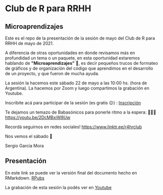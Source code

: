 # Club de R para RRHH
## Microaprendizajes

Este es el repo de la presentación de la sesión de mayo del Club de R para RRHH de mayo de 2021.

A diferencia de otras oportunidades en donde revisamos más en profundidad un tema o un paquete, en esta oportunidad estaremos hablando de **"Microaprendizajes"** 🤏, es decir pequeños trucos de formateo de gráficos y de organización del código que aprendimos en el desarrollo de un proyecto, y que fueron de mucha ayuda.

La sesión la hacemos este sábado 22 de mayo a las 10:00 hs. (hora de Argentina). La hacemos por Zoom y luego compartimos la grabación en Youtube.

Inscribite acá para participar de la sesión (es gratis 😉) : [Inscripción](https://forms.gle/M6ZSMYJvHVXSS85cA)

Te dejamos un temazo de Babasónicos para ponerle ritmo a la espera: 💃🕺✨ https://youtu.be/2DcMBxiW8Uw

Recordá seguirnos en redes sociales! https://www.linktr.ee/r4hrclub


Nos vemos el sábado 🙌


Sergio Garcia Mora

## Presentación
En este link se puede ver la versión final del documento hecho en RMarkdown. [RPubs](https://rpubs.com/Data4HR/r4hr-microaprendizajes)

La grabación de esta sesión la podés ver en [Youtube](https://youtu.be/lntmPdo8nbk)
